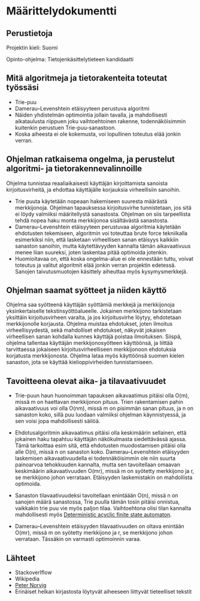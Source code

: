 # Määrittelydokumentti
## Perustietoja
Projektin kieli: Suomi

Opinto-ohjelma: Tietojenkäsittelytieteen kandidaatti

## Mitä algoritmeja ja tietorakenteita toteutat työssäsi
- Trie-puu
- Damerau–Levenshtein etäisyyteen perustuva algoritmi
- Näiden yhdistelmän optimointia jollain tavalla, ja mahdollisesti aikataulusta riippuen joku vaihtoehtoinen rakenne, todennäköisimmin kuitenkin perustuen Trie-puu-sanastoon.
- Koska aiheesta ei ole kokemusta, voi lopullinen toteutus elää jonkin verran.

## Ohjelman ratkaisema ongelma, ja perustelut algoritmi- ja tietorakennevalinnoille
Ohjelma tunnistaa reaaliaikaisesti käyttäjän kirjoittamista sanoista kirjoitusvirheitä, ja ehdottaa käyttäjälle korjauksia virheellisiin sanoihin.
- Trie puuta käytetään nopeaan hakemiseen suuresta määrästä merkkijonoja. 
Ohjelman tapauksessa kirjoitusvirhe tunnistetaan, jos sitä ei löydy valmiiksi määritellystä sanastosta. Ohjelman on siis tarpeellista tehdä nopea haku monta merkkijonoa sisältävästä sanastosta.
- Damerau–Levenshtein etäisyyteen perustuvaa algoritmia käytetään ehdotusten tekemiseen, algoritmin voi toteuttaa brute force tekniikalla esimerkiksi niin, että lasketaan virheellisen sanan etäisyys kaikkiin sanaston sanoihin, mutta käytettävyyden kannalta tämän aikavaativuus menee liian suureksi, joten laskentaa pitää optimoida jotenkin.
- Huomioitavaa on, että koska ongelma-alue ei ole ennestään tuttu, voivat toteutus ja valitut algoritmit elää jonkin verran projektin edetessä. Sanojen taivutusmuotojen käsittely aiheuttaa myös kysymysmerkkejä.

## Ohjelman saamat syötteet ja niiden käyttö
Ohjelma saa syötteenä käyttäjän syöttämiä merkkejä ja merkkijonoja yksinkertaiselle tekstinsyöttöalueelle. Jokainen merkkijono tarkistetaan yksittäin kirjoitusvirheen varalta, ja jos kirjoitusvirhe löytyy, ehdotetaan merkkijonolle korjausta.
Ohjelma muistaa ehdotukset, joten ilmoitus virheellisyydestä, sekä mahdolliset ehdotukset, näkyvät jokaisen virheellisen sanan kohdalla kunnes käyttäjä poistaa ilmoituksen.
Siispä, ohjelma tallentaa käyttäjän merkkijonosyötteen käyttöönsä, ja liittää tarvittaessa jokaiseen kirjoitusvirheelliseen merkkijonoon ehdotuksia korjatusta merkkijonosta. 
Ohjelma lataa myös käyttöönsä suomen kielen sanaston, jota se käyttää kielioppivirheiden tunnistamiseen.

## Tavoitteena olevat aika- ja tilavaativuudet
- Trie-puun haun huonoimman tapauksen aikavaatimus pitäisi olla O(m), missä m on haettavan merkkijonon pituus. Trien rakentamisen pahin aikavaativuus voi olla O(nm), missä m on pisimmän sanan pituus, ja n on sanaston koko, sillä puu luodaan valmiiksi ohjelman käynnistyessä, ja sen voisi jopa mahdollisesti säilöä.
- Ehdotusalgoritmin aikavaatimus pitäisi olla keskimäärin sellainen, että jokainen haku tapahtuu käyttäjän näkökulmasta siedettävässä ajassa. Tämä tarkoittaa esim sitä, että ehdotusten muodostamisen pitäisi olla alle O(n), missä n on sanaston koko. Damerau–Levenshtein etäisyyden laskemisen aikavaativuudella ei todennäköisimmin ole niin suurta painoarvoa tehokkuuden kannalta, mutta sen tavoitellaan omaavan keskimäärin aikavaativuuden O(mr), missä m on syötetty merkkijono ja r, se merkkijono johon verrataan. Etäisyyden laskemistakin on mahdollista optimoida.

- Sanaston tilavaativuudeksi tavoitellaan enintäään O(n), missä n on sanojen määrä sanastossa, Trie puulla tämän tosin pitäisi onnistua, vaikkakin trie puu vie myös paljon tilaa. Vaihtoehtona olisi tilan kannalta mahdollisesti myös [Deterministic acyclic finite state automaton](https://en.wikipedia.org/wiki/Deterministic_acyclic_finite_state_automaton). 
- Damerau–Levenshtein etäisyyden tilavaativuuden on oltava enintään O(mr), missä m on syötetty merkkijono ja r, se merkkijono johon verrataan. Tässäkin on varmasti optimoinnin varaa. 


## Lähteet
- Stackoverlflow
- Wikipedia
- [Peter Norvig](http://norvig.com/spell-correct.html)
- Erinäiset helkan kirjastosta löytyvät aiheeseen liittyvät tieteelliset tekstit

